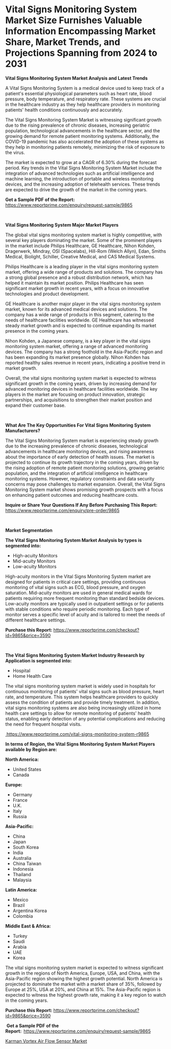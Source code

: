 <p><h1>Vital Signs Monitoring System Market Size Furnishes Valuable Information Encompassing Market Share, Market Trends, and Projections Spanning from 2024 to 2031</h1></p><p><strong>Vital Signs Monitoring System Market Analysis and Latest Trends</strong></p>
<p><p>A Vital Signs Monitoring System is a medical device used to keep track of a patient's essential physiological parameters such as heart rate, blood pressure, body temperature, and respiratory rate. These systems are crucial in the healthcare industry as they help healthcare providers in monitoring patients' health conditions continuously and accurately.</p><p>The Vital Signs Monitoring System Market is witnessing significant growth due to the rising prevalence of chronic diseases, increasing geriatric population, technological advancements in the healthcare sector, and the growing demand for remote patient monitoring systems. Additionally, the COVID-19 pandemic has also accelerated the adoption of these systems as they help in monitoring patients remotely, minimizing the risk of exposure to the virus.</p><p>The market is expected to grow at a CAGR of 6.30% during the forecast period. Key trends in the Vital Signs Monitoring System Market include the integration of advanced technologies such as artificial intelligence and machine learning, the introduction of portable and wireless monitoring devices, and the increasing adoption of telehealth services. These trends are expected to drive the growth of the market in the coming years.</p></p>
<p><strong>Get a Sample PDF of the Report:&nbsp;</strong> <a href="https://www.reportprime.com/enquiry/request-sample/9865">https://www.reportprime.com/enquiry/request-sample/9865</a></p>
<p>&nbsp;</p>
<p><strong>Vital Signs Monitoring System Major Market Players</strong></p>
<p><p>The global vital signs monitoring system market is highly competitive, with several key players dominating the market. Some of the prominent players in the market include Philips Healthcare, GE Healthcare, Nihon Kohden, Dragerwerk, Mindray, OSI (Spacelabs), Hill-Rom (Welch Allyn), Edan, Smiths Medical, Biolight, Schiller, Creative Medical, and CAS Medical Systems.</p><p>Philips Healthcare is a leading player in the vital signs monitoring system market, offering a wide range of products and solutions. The company has a strong global presence and a robust distribution network, which has helped it maintain its market position. Philips Healthcare has seen significant market growth in recent years, with a focus on innovative technologies and product development.</p><p>GE Healthcare is another major player in the vital signs monitoring system market, known for its advanced medical devices and solutions. The company has a wide range of products in this segment, catering to the needs of healthcare facilities worldwide. GE Healthcare has witnessed steady market growth and is expected to continue expanding its market presence in the coming years.</p><p>Nihon Kohden, a Japanese company, is a key player in the vital signs monitoring system market, offering a range of advanced monitoring devices. The company has a strong foothold in the Asia-Pacific region and has been expanding its market presence globally. Nihon Kohden has reported healthy sales revenue in recent years, indicating a positive trend in market growth.</p><p>Overall, the vital signs monitoring system market is expected to witness significant growth in the coming years, driven by increasing demand for advanced monitoring devices in healthcare facilities worldwide. The key players in the market are focusing on product innovation, strategic partnerships, and acquisitions to strengthen their market position and expand their customer base.</p></p>
<p>&nbsp;</p>
<p><strong>What Are The Key Opportunities For Vital Signs Monitoring System Manufacturers?</strong></p>
<p><p>The Vital Signs Monitoring System market is experiencing steady growth due to the increasing prevalence of chronic diseases, technological advancements in healthcare monitoring devices, and rising awareness about the importance of early detection of health issues. The market is projected to continue its growth trajectory in the coming years, driven by the rising adoption of remote patient monitoring solutions, growing geriatric population, and the integration of artificial intelligence in healthcare monitoring systems. However, regulatory constraints and data security concerns may pose challenges to market expansion. Overall, the Vital Signs Monitoring System market shows promising growth prospects with a focus on enhancing patient outcomes and reducing healthcare costs.</p></p>
<p><strong>Inquire or Share Your Questions If Any Before Purchasing This Report:</strong> <a href="https://www.reportprime.com/enquiry/pre-order/9865">https://www.reportprime.com/enquiry/pre-order/9865</a></p>
<p>&nbsp;</p>
<p><strong>Market Segmentation</strong></p>
<p><strong>The Vital Signs Monitoring System Market Analysis by types is segmented into:</strong></p>
<p><ul><li>High-acuity Monitors</li><li>Mid-acuity Monitors</li><li>Low-acuity Monitors</li></ul></p>
<p><p>High-acuity monitors in the Vital Signs Monitoring System market are designed for patients in critical care settings, providing continuous monitoring of vital signs such as ECG, blood pressure, and oxygen saturation. Mid-acuity monitors are used in general medical wards for patients requiring more frequent monitoring than standard bedside devices. Low-acuity monitors are typically used in outpatient settings or for patients with stable conditions who require periodic monitoring. Each type of monitor serves a specific level of acuity and is tailored to meet the needs of different healthcare settings.</p></p>
<p><strong>Purchase this Report:&nbsp;</strong><a href="https://www.reportprime.com/checkout?id=9865&price=3590">https://www.reportprime.com/checkout?id=9865&price=3590</a></p>
<p>&nbsp;</p>
<p><strong>The Vital Signs Monitoring System Market Industry Research by Application is segmented into:</strong></p>
<p><ul><li>Hospital</li><li>Home Health Care</li></ul></p>
<p><p>The vital signs monitoring system market is widely used in hospitals for continuous monitoring of patients' vital signs such as blood pressure, heart rate, and temperature. This system helps healthcare providers to quickly assess the condition of patients and provide timely treatment. In addition, vital signs monitoring systems are also being increasingly utilized in home health care settings to allow for remote monitoring of patients' health status, enabling early detection of any potential complications and reducing the need for frequent hospital visits.</p></p>
<p><a href="https://www.reportprime.com/vital-signs-monitoring-system-r9865">&nbsp;https://www.reportprime.com/vital-signs-monitoring-system-r9865</a></p>
<p><strong>In terms of Region, the Vital Signs Monitoring System Market Players available by Region are:</strong></p>
<p>
    <p> <strong> North America: </strong>
        <ul>
            <li>United States</li>
            <li>Canada</li>
        </ul>
        </p> 
    <p> <strong> Europe: </strong>
        <ul>
            <li>Germany</li>
            <li>France</li>
            <li>U.K.</li>
            <li>Italy</li>
            <li>Russia</li>
        </ul>
        </p> 
    <p> <strong> Asia-Pacific: </strong>
        <ul>
            <li>China</li>
            <li>Japan</li>
            <li>South Korea</li>
            <li>India</li>
            <li>Australia</li>
            <li>China Taiwan</li>
            <li>Indonesia</li>
            <li>Thailand</li>
            <li>Malaysia</li>
        </ul>
        </p> 
    <p> <strong> Latin America: </strong>
        <ul>
            <li>Mexico</li>
            <li>Brazil</li>
            <li>Argentina Korea</li>
            <li>Colombia</li>
        </ul>
        </p> 
    <p> <strong> Middle East & Africa: </strong>
        <ul>
            <li>Turkey</li>
            <li>Saudi</li>
            <li>Arabia</li>
            <li>UAE</li>
            <li>Korea</li>
        </ul>
    </p>
    </p>
<p><p>The vital signs monitoring system market is expected to witness significant growth in the regions of North America, Europe, USA, and China, with the Asia-Pacific region showing the highest growth potential. North America is projected to dominate the market with a market share of 35%, followed by Europe at 25%, USA at 20%, and China at 15%. The Asia-Pacific region is expected to witness the highest growth rate, making it a key region to watch in the coming years.</p></p>
<p><strong>Purchase this Report: </strong><a href="https://www.reportprime.com/checkout?id=9865&price=3590">https://www.reportprime.com/checkout?id=9865&price=3590</a></p>
<p>&nbsp;<strong>Get a Sample PDF of the Report:&nbsp;&nbsp;</strong><a href="https://www.reportprime.com/enquiry/request-sample/9865">https://www.reportprime.com/enquiry/request-sample/9865</a></p>
<p><strong></strong></p>
<p><p><a href="https://cautious-neon-760.notion.site/Karman-Vortex-Air-Flow-Sensor-Market-Share-Evolution-and-Market-Growth-Trends-2024-2031-84c28ca1cf6544bfb45c16537641a1e0">Karman Vortex Air Flow Sensor Market</a></p></p>